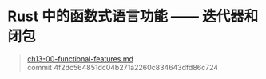 # Rust 中的函数式语言功能 —— 迭代器和闭包

> [ch13-00-functional-features.md](https://github.com/rust-lang/book/blob/master/second-edition/src/ch13-00-functional-features.md)
> <br>
> commit 4f2dc564851dc04b271a2260c834643dfd86c724

